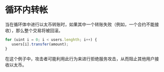 # 循环内转帐

当在循环体中进行以太币转账时，如果其中一个转账失败（例如，一个合约不能接收），那么整个交易将被回滚。

```javascript
for (uint i = 0; i < users.lenghth; i++) {
   users[i].transfer(amount);
}
```

在这个例子中，攻击者可能利用此行为来进行拒绝服务攻击，从而阻止其他用户接收以太币。
